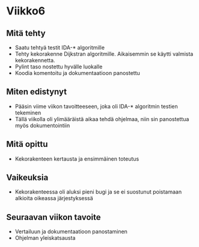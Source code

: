 # Viikko6

## Mitä tehty
- Saatu tehtyä testit IDA-* algoritmille
- Tehty kekorakenne Dijkstran algoritmille. Aikaisemmin se käytti valmista kekorakennetta.
- Pylint taso nostettu hyvälle luokalle
- Koodia komentoitu ja dokumentaatioon panostettu

## Miten edistynyt
- Pääsin viime viikon tavoitteeseen, joka oli IDA-* algoritmin testien tekeminen
- Tällä viikolla oli ylimääräistä aikaa tehdä ohjelmaa, niin sin panostettua myös dokumentointiin

## Mitä opittu
- Kekorakenteen kertausta ja ensimmäinen toteutus

## Vaikeuksia
- Kekorakenteessa oli aluksi pieni bugi ja se ei suostunut poistamaan alkioita oikeassa järjestyksessä

## Seuraavan viikon tavoite
- Vertailuun ja dokumentaatioon panostaminen
- Ohjelman yleiskatsausta

